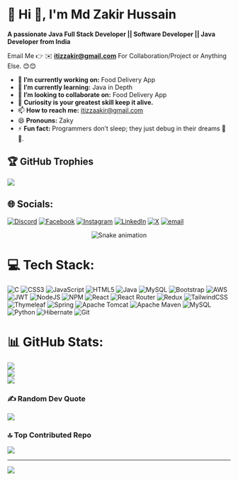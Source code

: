 # 💫 Hi 👋, I'm Md Zakir Hussain
**A passionate Java Full Stack Developer || Software Developer || Java Developer from India**

Email Me 👉 ✉️ **itizzakir@gmail.com** For Collaboration/Project or Anything Else. 😊😊

- 🔭 **I’m currently working on:** Food Delivery App
- 🌱 **I’m currently learning:** Java in Depth
- 👯 **I’m looking to collaborate on:** Food Delivery App
- 🤔 **Curiosity is your greatest skill keep it alive.**
- 📫 **How to reach me:** itizzaakir@gmail.com
- 😄 **Pronouns:** Zaky
- ⚡ **Fun fact:** Programmers don’t sleep; they just debug in their dreams 🌙💭.

## 🏆 GitHub Trophies
![](https://github-profile-trophy.vercel.app/?username=itizzakir&theme=radical&no-frame=false&no-bg=true&margin-w=4)

## 🌐 Socials:
[![Discord](https://img.shields.io/badge/Discord-%237289DA.svg?logo=discord&logoColor=white)](https://discord.gg/itizzakir) [![Facebook](https://img.shields.io/badge/Facebook-%231877F2.svg?logo=Facebook&logoColor=white)](https://facebook.com/itizzakir) [![Instagram](https://img.shields.io/badge/Instagram-%23E4405F.svg?logo=Instagram&logoColor=white)](https://instagram.com/itizzakir) [![LinkedIn](https://img.shields.io/badge/LinkedIn-%230077B5.svg?logo=linkedin&logoColor=white)](https://linkedin.com/in/itizzakir) [![X](https://img.shields.io/badge/X-black.svg?logo=X&logoColor=white)](https://x.com/itizzakir) [![email](https://img.shields.io/badge/Email-D14836?logo=gmail&logoColor=white)](mailto:itizzakir@123) 

<!-- Snake Game Repo View -->
<div align="center">
  <img src="https://profile-readme-generator.com/assets/snake.svg" alt="Snake animation" />
</div>



# 💻 Tech Stack:
![C](https://img.shields.io/badge/c-%2300599C.svg?style=for-the-badge&logo=c&logoColor=white) ![CSS3](https://img.shields.io/badge/css3-%231572B6.svg?style=for-the-badge&logo=css3&logoColor=white) ![JavaScript](https://img.shields.io/badge/javascript-%23323330.svg?style=for-the-badge&logo=javascript&logoColor=%23F7DF1E) ![HTML5](https://img.shields.io/badge/html5-%23E34F26.svg?style=for-the-badge&logo=html5&logoColor=white) ![Java](https://img.shields.io/badge/java-%23ED8B00.svg?style=for-the-badge&logo=openjdk&logoColor=white) ![MySQL](https://img.shields.io/badge/mysql-4479A1.svg?style=for-the-badge&logo=mysql&logoColor=white) ![Bootstrap](https://img.shields.io/badge/bootstrap-%238511FA.svg?style=for-the-badge&logo=bootstrap&logoColor=white) ![AWS](https://img.shields.io/badge/AWS-%23FF9900.svg?style=for-the-badge&logo=amazon-aws&logoColor=white) ![JWT](https://img.shields.io/badge/JWT-black?style=for-the-badge&logo=JSON%20web%20tokens) ![NodeJS](https://img.shields.io/badge/node.js-6DA55F?style=for-the-badge&logo=node.js&logoColor=white) ![NPM](https://img.shields.io/badge/NPM-%23CB3837.svg?style=for-the-badge&logo=npm&logoColor=white) ![React](https://img.shields.io/badge/react-%2320232a.svg?style=for-the-badge&logo=react&logoColor=%2361DAFB) ![React Router](https://img.shields.io/badge/React_Router-CA4245?style=for-the-badge&logo=react-router&logoColor=white) ![Redux](https://img.shields.io/badge/redux-%23593d88.svg?style=for-the-badge&logo=redux&logoColor=white) ![TailwindCSS](https://img.shields.io/badge/tailwindcss-%2338B2AC.svg?style=for-the-badge&logo=tailwind-css&logoColor=white) ![Thymeleaf](https://img.shields.io/badge/Thymeleaf-%23005C0F.svg?style=for-the-badge&logo=Thymeleaf&logoColor=white) ![Spring](https://img.shields.io/badge/spring-%236DB33F.svg?style=for-the-badge&logo=spring&logoColor=white) ![Apache Tomcat](https://img.shields.io/badge/apache%20tomcat-%23F8DC75.svg?style=for-the-badge&logo=apache-tomcat&logoColor=black) ![Apache Maven](https://img.shields.io/badge/Apache%20Maven-C71A36?style=for-the-badge&logo=Apache%20Maven&logoColor=white) ![MySQL](https://img.shields.io/badge/mysql-4479A1.svg?style=for-the-badge&logo=mysql&logoColor=white) ![Python](https://img.shields.io/badge/python-3670A0?style=for-the-badge&logo=python&logoColor=ffdd54) ![Hibernate](https://img.shields.io/badge/Hibernate-59666C?style=for-the-badge&logo=Hibernate&logoColor=white) ![Git](https://img.shields.io/badge/git-%23F05033.svg?style=for-the-badge&logo=git&logoColor=white)
# 📊 GitHub Stats:
![](https://github-readme-stats.vercel.app/api?username=itizzakir&theme=dark&hide_border=false&include_all_commits=false&count_private=false)<br/>
![](https://nirzak-streak-stats.vercel.app/?user=itizzakir&theme=dark&hide_border=false)<br/>
![](https://github-readme-stats.vercel.app/api/top-langs/?username=itizzakir&theme=dark&hide_border=false&include_all_commits=false&count_private=false&layout=compact)


### ✍️ Random Dev Quote
![](https://quotes-github-readme.vercel.app/api?type=horizontal&theme=radical)

### 🔝 Top Contributed Repo
![](https://github-contributor-stats.vercel.app/api?username=itizzakir&limit=5&theme=dark&combine_all_yearly_contributions=true)

---
[![](https://visitcount.itsvg.in/api?id=itizzakir&icon=0&color=0)](https://visitcount.itsvg.in)

<!-- Proudly created with GPRM ( https://gprm.itsvg.in ) -->
